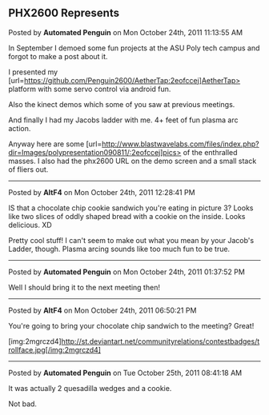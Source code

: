 ## PHX2600 Represents
Posted by **Automated Penguin** on Mon October 24th, 2011 11:13:55 AM

In September I demoed some fun projects at the ASU Poly tech campus and forgot to make a post about it.

I presented my [url=https://github.com/Penguin2600/AetherTap:2eofccej]AetherTap> platform with some servo control via android fun.

Also the kinect demos which some of you saw at previous meetings.

And finally I had my Jacobs ladder with me. 4+ feet of fun plasma arc action.

Anyway here are some [url=http://www.blastwavelabs.com/files/index.php?dir=Images/polypresentation090811/:2eofccej]pics> of the enthralled masses. I also had the phx2600 URL on the demo screen and a small stack of fliers out.

--------------------------------------------------------------------------------

Posted by **AltF4** on Mon October 24th, 2011 12:28:41 PM

IS that a chocolate chip cookie sandwich you're eating in picture 3? Looks like two slices of oddly shaped bread with a cookie on the inside. Looks delicious. XD

Pretty cool stuff! I can't seem to make out what you mean by your Jacob's Ladder, though. Plasma arcing sounds like too much fun to be true.

--------------------------------------------------------------------------------

Posted by **Automated Penguin** on Mon October 24th, 2011 01:37:52 PM

Well I should bring it to the next meeting then!

--------------------------------------------------------------------------------

Posted by **AltF4** on Mon October 24th, 2011 06:50:21 PM

You're going to bring your chocolate chip sandwich to the meeting? Great!

[img:2mgrczd4]http://st.deviantart.net/communityrelations/contestbadges/trollface.jpg[/img:2mgrczd4]

--------------------------------------------------------------------------------

Posted by **Automated Penguin** on Tue October 25th, 2011 08:41:18 AM

It was actually 2 quesadilla wedges and a cookie.

Not bad.
